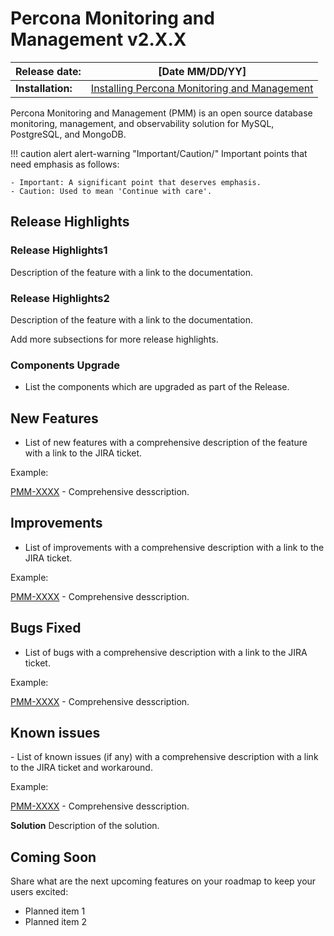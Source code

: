 # Percona Monitoring and Management v2.X.X

| **Release date:** | [Date MM/DD/YY]                                                                                    |
| ----------------- | ----------------------------------------------------------------------------------------------- |
| **Installation:** | [Installing Percona Monitoring and Management](https://www.percona.com/software/pmm/quickstart) |

Percona Monitoring and Management (PMM) is an open source database monitoring, management, and observability solution for MySQL, PostgreSQL, and MongoDB.

!!! caution alert alert-warning "Important/Caution/"
    Important points that need emphasis as follows:
    
    - Important: A significant point that deserves emphasis.
    - Caution: Used to mean 'Continue with care'.


## Release Highlights

### Release Highlights1 
Description of the feature  with a link to the documentation.


### Release Highlights2
Description of the feature  with a link to the documentation.

Add more subsections for more release highlights.


### Components Upgrade
- List the components which are upgraded as part of the Release.

## New Features

- List of new features with a comprehensive description of the feature with a link to the JIRA ticket.

Example:

[PMM-XXXX](https://jira.percona.com/browse/PMM-XXXX) - Comprehensive desscription.



## Improvements

- ​​List of improvements with a comprehensive description with a link to the JIRA ticket.

Example:

[PMM-XXXX](https://jira.percona.com/browse/PMM-XXXX) - Comprehensive desscription.
 

## Bugs Fixed

- ​​List of bugs with a comprehensive description with a link to the JIRA ticket.

Example:

[PMM-XXXX](https://jira.percona.com/browse/PMM-XXXX) - Comprehensive desscription.



## Known issues

​​- List of known issues (if any) with a comprehensive description with a link to the JIRA ticket and workaround.

Example:

[PMM-XXXX](https://jira.percona.com/browse/PMM-XXXX) - Comprehensive desscription.


**Solution**
Description of the solution.


## Coming Soon
Share what are the next upcoming features on your roadmap to keep your users excited:

- Planned item 1
- Planned item 2 
